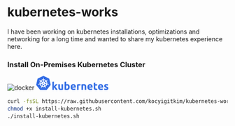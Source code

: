 # kubernetes-works
I have been working on kubernetes installations, optimizations and networking for a long time and wanted to share my kubernetes experience here.

### Install On-Premises Kubernetes Cluster
<div>
  <img width="128" src="https://www.docker.com/wp-content/uploads/2022/03/horizontal-logo-monochromatic-white.png" alt="docker" />
  <img height="32" src="https://github.com/kubernetes/kubernetes/raw/master/logo/logo.png" alt="docker" />
  <img width="128" src="https://github.com/kubernetes/kubernetes/raw/master/logo/name_blue.png" alt="docker" />
</div>

```bash
curl -fsSL https://raw.githubusercontent.com/kocyigitkim/kubernetes-works/main/install-kubeadm-docker-cluster.sh > install-kubernetes.sh
chmod +x install-kubernetes.sh 
./install-kubernetes.sh
```
